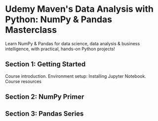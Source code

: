 # Udemy Maven's Data Analysis with Python: NumPy & Pandas Masterclass

Learn NumPy & Pandas for data science, data analysis & business intelligence, with practical, hands-on Python projects!

## Section 1: Getting Started
Course introduction.
Environment setup: Installing Jupyter Notebook.
Course resources

## Section 2: NumPy Primer

## Section 3: Pandas Series 
